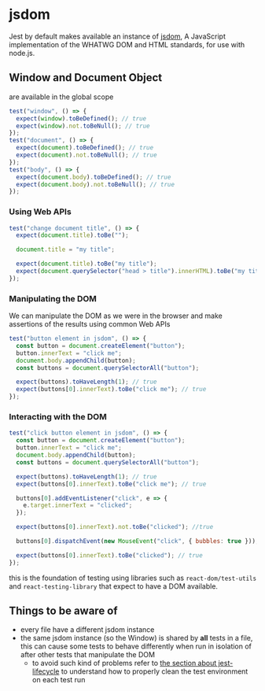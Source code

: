 # jsdom

Jest by default makes available an instance of [jsdom](https://github.com/jsdom/jsdom), A JavaScript implementation of the WHATWG DOM and HTML standards, for use with node.js.

## Window and Document Object

are available in the global scope

```js
test("window", () => {
  expect(window).toBeDefined(); // true
  expect(window).not.toBeNull(); // true
});
test("document", () => {
  expect(document).toBeDefined(); // true
  expect(document).not.toBeNull(); // true
});
test("body", () => {
  expect(document.body).toBeDefined(); // true
  expect(document.body).not.toBeNull(); // true
});
```

### Using Web APIs

```js
test("change document title", () => {
  expect(document.title).toBe("");

  document.title = "my title";

  expect(document.title).toBe("my title");
  expect(document.querySelector("head > title").innerHTML).toBe("my title");
});
```

### Manipulating the DOM

We can manipulate the DOM as we were in the browser and make assertions of the results using common Web APIs

```js
test("button element in jsdom", () => {
  const button = document.createElement("button");
  button.innerText = "click me";
  document.body.appendChild(button);
  const buttons = document.querySelectorAll("button");

  expect(buttons).toHaveLength(1); // true
  expect(buttons[0].innerText).toBe("click me"); // true
});
```

### Interacting with the DOM

```js
test("click button element in jsdom", () => {
  const button = document.createElement("button");
  button.innerText = "click me";
  document.body.appendChild(button);
  const buttons = document.querySelectorAll("button");

  expect(buttons).toHaveLength(1); // true
  expect(buttons[0].innerText).toBe("click me"); // true

  buttons[0].addEventListener("click", e => {
    e.target.innerText = "clicked";
  });

  expect(buttons[0].innerText).not.toBe("clicked"); //true

  buttons[0].dispatchEvent(new MouseEvent("click", { bubbles: true }));

  expect(buttons[0].innerText).toBe("clicked"); // true
});
```

this is the foundation of testing using libraries such as `react-dom/test-utils` and `react-testing-library` that expect to have a DOM available.

## Things to be aware of

- every file have a different jsdom instance
- the same jsdom instance (so the Window) is shared by **all** tests in a file, this can cause some tests to behave differently when run in isolation of after other tests that manipulate the DOM
  - to avoid such kind of problems refer to [the section about jest-lifecycle](jest-101/jest-lifecycle.md) to understand how to properly clean the test environment on each test run
